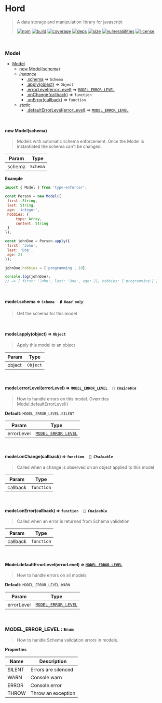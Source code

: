 # Hord

> A data storage and manipulation library for javascript
>
> [![npm][npm]][npm-url]
[![build][build]][build-url]
[![coverage][coverage]][coverage-url]
[![deps][deps]][deps-url]
[![size][size]][size-url]
[![vulnerabilities][vulnerabilities]][vulnerabilities-url]
[![license][license]][license-url]


<br><a name="Model"></a>

### Model

* [Model](#Model)
    * [new Model(schema)](#new_Model_new)
    * _instance_
        * [.schema](#Model+schema) ⇒ <code>Schema</code>
        * [.apply(object)](#Model+apply) ⇒ <code>Object</code>
        * [.errorLevel(errorLevel)](#Model+errorLevel) ⇒ [<code>MODEL\_ERROR\_LEVEL</code>](#MODEL_ERROR_LEVEL)
        * [.onChange(callback)](#Model+onChange) ⇒ <code>function</code>
        * [.onError(callback)](#Model+onError) ⇒ <code>function</code>
    * _static_
        * [.defaultErrorLevel(errorLevel)](#Model.defaultErrorLevel) ⇒ [<code>MODEL\_ERROR\_LEVEL</code>](#MODEL_ERROR_LEVEL)


<br><a name="new_Model_new"></a>

#### new Model(schema)
> Models with automatic schema enforcement. Once the Model is instantiated the schema can't be changed.


| Param | Type |
| --- | --- |
| schema | <code>Schema</code> | 

**Example**  
``` javascriptimport { Model } from 'type-enforcer';const Person = new Model({ first: String, last: String, age: 'integer', hobbies: {     type: Array,     content: String }});const johnDoe = Person.apply({ first: 'John', last: 'Doe', age: 21});johnDoe.hobbies = ['programming', 10];console.log(johnDoe);// => { first: 'John', last: 'Doe', age: 21, hobbies: ['programming'] }```

<br><a name="Model+schema"></a>

#### model.schema ⇒ <code>Schema</code>&nbsp;&nbsp;&nbsp;&nbsp;&nbsp;_`🔒 Read only`_

> Get the schema for this model


<br><a name="Model+apply"></a>

#### model.apply(object) ⇒ <code>Object</code>
> Apply this model to an object


| Param | Type |
| --- | --- |
| object | <code>Object</code> | 


<br><a name="Model+errorLevel"></a>

#### model.errorLevel(errorLevel) ⇒ [<code>MODEL\_ERROR\_LEVEL</code>](#MODEL_ERROR_LEVEL)&nbsp;&nbsp;&nbsp;&nbsp;&nbsp;_`🔗 Chainable`_

> How to handle errors on this model. Overrides Model.defaultErrorLevel()

**Default**: <code>MODEL_ERROR_LEVEL.SILENT</code>  

| Param | Type |
| --- | --- |
| errorLevel | [<code>MODEL\_ERROR\_LEVEL</code>](#MODEL_ERROR_LEVEL) | 


<br><a name="Model+onChange"></a>

#### model.onChange(callback) ⇒ <code>function</code>&nbsp;&nbsp;&nbsp;&nbsp;&nbsp;_`🔗 Chainable`_

> Called when a change is observed on an object applied to this model


| Param | Type |
| --- | --- |
| callback | <code>function</code> | 


<br><a name="Model+onError"></a>

#### model.onError(callback) ⇒ <code>function</code>&nbsp;&nbsp;&nbsp;&nbsp;&nbsp;_`🔗 Chainable`_

> Called when an error is returned from Schema validation


| Param | Type |
| --- | --- |
| callback | <code>function</code> | 


<br><a name="Model.defaultErrorLevel"></a>

#### Model.defaultErrorLevel(errorLevel) ⇒ [<code>MODEL\_ERROR\_LEVEL</code>](#MODEL_ERROR_LEVEL)
> How to handle errors on all models

**Default**: <code>MODEL_ERROR_LEVEL.WARN</code>  

| Param | Type |
| --- | --- |
| errorLevel | [<code>MODEL\_ERROR\_LEVEL</code>](#MODEL_ERROR_LEVEL) | 


<br><a name="MODEL_ERROR_LEVEL"></a>

### MODEL\_ERROR\_LEVEL : <code>Enum</code>
> How to handle Schema validation errors in models.

**Properties**

| Name | Description |
| --- | --- |
| SILENT | Errors are silenced |
| WARN | Console.warn |
| ERROR | Console.error |
| THROW | Throw an exception |


[npm]: https://img.shields.io/npm/v/hord.svg
[npm-url]: https://npmjs.com/package/hord
[build]: https://travis-ci.org/DarrenPaulWright/hord.svg?branch&#x3D;master
[build-url]: https://travis-ci.org/DarrenPaulWright/hord
[coverage]: https://coveralls.io/repos/github/DarrenPaulWright/hord/badge.svg?branch&#x3D;master
[coverage-url]: https://coveralls.io/github/DarrenPaulWright/hord?branch&#x3D;master
[deps]: https://david-dm.org/darrenpaulwright/hord.svg
[deps-url]: https://david-dm.org/darrenpaulwright/hord
[size]: https://packagephobia.now.sh/badge?p&#x3D;hord
[size-url]: https://packagephobia.now.sh/result?p&#x3D;hord
[vulnerabilities]: https://snyk.io/test/github/DarrenPaulWright/hord/badge.svg?targetFile&#x3D;package.json
[vulnerabilities-url]: https://snyk.io/test/github/DarrenPaulWright/hord?targetFile&#x3D;package.json
[license]: https://img.shields.io/github/license/DarrenPaulWright/hord.svg
[license-url]: https://npmjs.com/package/hord/LICENSE.md
